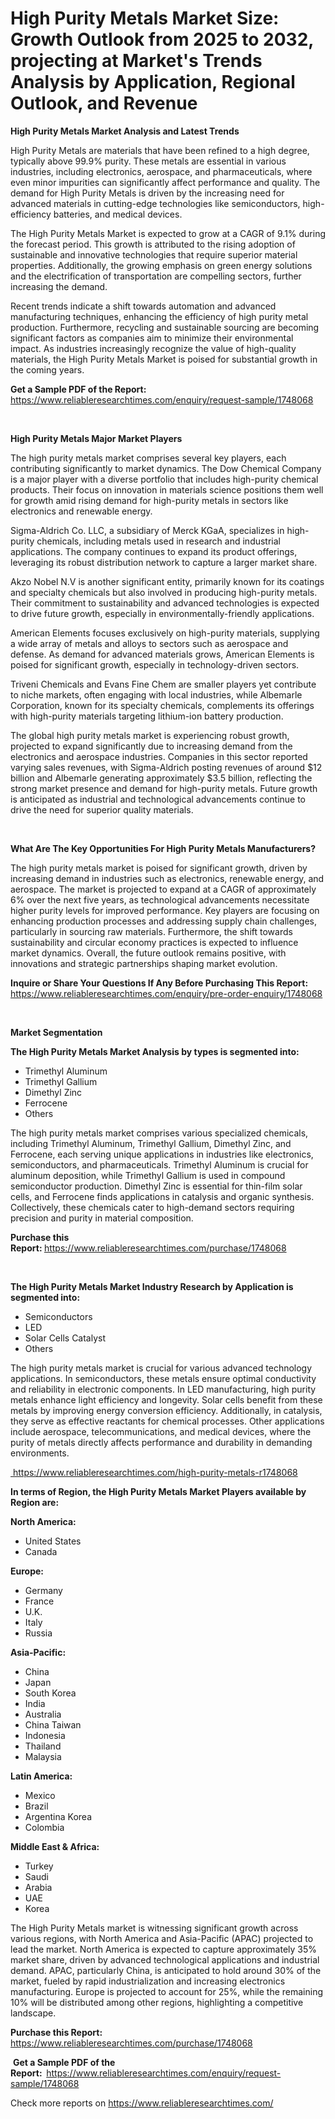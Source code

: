 <p><h1>High Purity Metals Market Size: Growth Outlook from 2025 to 2032, projecting at Market's Trends Analysis by Application, Regional Outlook, and Revenue</h1></p><p><strong>High Purity Metals Market Analysis and Latest Trends</strong></p>
<p><p>High Purity Metals are materials that have been refined to a high degree, typically above 99.9% purity. These metals are essential in various industries, including electronics, aerospace, and pharmaceuticals, where even minor impurities can significantly affect performance and quality. The demand for High Purity Metals is driven by the increasing need for advanced materials in cutting-edge technologies like semiconductors, high-efficiency batteries, and medical devices. </p><p>The High Purity Metals Market is expected to grow at a CAGR of 9.1% during the forecast period. This growth is attributed to the rising adoption of sustainable and innovative technologies that require superior material properties. Additionally, the growing emphasis on green energy solutions and the electrification of transportation are compelling sectors, further increasing the demand. </p><p>Recent trends indicate a shift towards automation and advanced manufacturing techniques, enhancing the efficiency of high purity metal production. Furthermore, recycling and sustainable sourcing are becoming significant factors as companies aim to minimize their environmental impact. As industries increasingly recognize the value of high-quality materials, the High Purity Metals Market is poised for substantial growth in the coming years.</p></p>
<p><strong>Get a Sample PDF of the Report:&nbsp;</strong> <a href="https://www.reliableresearchtimes.com/enquiry/request-sample/1748068?utm_campaign=3260&utm_medium=2&utm_source=Github&utm_content=ia&utm_term=01042025&utm_id=high-purity-metals">https://www.reliableresearchtimes.com/enquiry/request-sample/1748068</a></p>
<p>&nbsp;</p>
<p><strong>High Purity Metals Major Market Players</strong></p>
<p><p>The high purity metals market comprises several key players, each contributing significantly to market dynamics. The Dow Chemical Company is a major player with a diverse portfolio that includes high-purity chemical products. Their focus on innovation in materials science positions them well for growth amid rising demand for high-purity metals in sectors like electronics and renewable energy.</p><p>Sigma-Aldrich Co. LLC, a subsidiary of Merck KGaA, specializes in high-purity chemicals, including metals used in research and industrial applications. The company continues to expand its product offerings, leveraging its robust distribution network to capture a larger market share.</p><p>Akzo Nobel N.V is another significant entity, primarily known for its coatings and specialty chemicals but also involved in producing high-purity metals. Their commitment to sustainability and advanced technologies is expected to drive future growth, especially in environmentally-friendly applications.</p><p>American Elements focuses exclusively on high-purity materials, supplying a wide array of metals and alloys to sectors such as aerospace and defense. As demand for advanced materials grows, American Elements is poised for significant growth, especially in technology-driven sectors.</p><p>Triveni Chemicals and Evans Fine Chem are smaller players yet contribute to niche markets, often engaging with local industries, while Albemarle Corporation, known for its specialty chemicals, complements its offerings with high-purity materials targeting lithium-ion battery production.</p><p>The global high purity metals market is experiencing robust growth, projected to expand significantly due to increasing demand from the electronics and aerospace industries. Companies in this sector reported varying sales revenues, with Sigma-Aldrich posting revenues of around $12 billion and Albemarle generating approximately $3.5 billion, reflecting the strong market presence and demand for high-purity metals. Future growth is anticipated as industrial and technological advancements continue to drive the need for superior quality materials.</p></p>
<p>&nbsp;</p>
<p><strong>What Are The Key Opportunities For High Purity Metals Manufacturers?</strong></p>
<p><p>The high purity metals market is poised for significant growth, driven by increasing demand in industries such as electronics, renewable energy, and aerospace. The market is projected to expand at a CAGR of approximately 6% over the next five years, as technological advancements necessitate higher purity levels for improved performance. Key players are focusing on enhancing production processes and addressing supply chain challenges, particularly in sourcing raw materials. Furthermore, the shift towards sustainability and circular economy practices is expected to influence market dynamics. Overall, the future outlook remains positive, with innovations and strategic partnerships shaping market evolution.</p></p>
<p><strong>Inquire or Share Your Questions If Any Before Purchasing This Report:</strong> <a href="https://www.reliableresearchtimes.com/enquiry/pre-order-enquiry/1748068?utm_campaign=3260&utm_medium=2&utm_source=Github&utm_content=ia&utm_term=01042025&utm_id=high-purity-metals">https://www.reliableresearchtimes.com/enquiry/pre-order-enquiry/1748068</a></p>
<p>&nbsp;</p>
<p><strong>Market Segmentation</strong></p>
<p><strong>The High Purity Metals Market Analysis by types is segmented into:</strong></p>
<p><ul><li>Trimethyl Aluminum</li><li>Trimethyl Gallium</li><li>Dimethyl Zinc</li><li>Ferrocene</li><li>Others</li></ul></p>
<p><p>The high purity metals market comprises various specialized chemicals, including Trimethyl Aluminum, Trimethyl Gallium, Dimethyl Zinc, and Ferrocene, each serving unique applications in industries like electronics, semiconductors, and pharmaceuticals. Trimethyl Aluminum is crucial for aluminum deposition, while Trimethyl Gallium is used in compound semiconductor production. Dimethyl Zinc is essential for thin-film solar cells, and Ferrocene finds applications in catalysis and organic synthesis. Collectively, these chemicals cater to high-demand sectors requiring precision and purity in material composition.</p></p>
<p><strong>Purchase this Report:&nbsp;</strong><a href="https://www.reliableresearchtimes.com/purchase/1748068?utm_campaign=3260&utm_medium=2&utm_source=Github&utm_content=ia&utm_term=01042025&utm_id=high-purity-metals">https://www.reliableresearchtimes.com/purchase/1748068</a></p>
<p>&nbsp;</p>
<p><strong>The High Purity Metals Market Industry Research by Application is segmented into:</strong></p>
<p><ul><li>Semiconductors</li><li>LED</li><li>Solar Cells Catalyst</li><li>Others</li></ul></p>
<p><p>The high purity metals market is crucial for various advanced technology applications. In semiconductors, these metals ensure optimal conductivity and reliability in electronic components. In LED manufacturing, high purity metals enhance light efficiency and longevity. Solar cells benefit from these metals by improving energy conversion efficiency. Additionally, in catalysis, they serve as effective reactants for chemical processes. Other applications include aerospace, telecommunications, and medical devices, where the purity of metals directly affects performance and durability in demanding environments.</p></p>
<p><a href="https://www.reliableresearchtimes.com/high-purity-metals-r1748068?utm_campaign=3260&utm_medium=2&utm_source=Github&utm_content=ia&utm_term=01042025&utm_id=high-purity-metals">&nbsp;https://www.reliableresearchtimes.com/high-purity-metals-r1748068</a></p>
<p><strong>In terms of Region, the High Purity Metals Market Players available by Region are:</strong></p>
<p>
    <p> <strong> North America: </strong>
        <ul>
            <li>United States</li>
            <li>Canada</li>
        </ul>
        </p> 
    <p> <strong> Europe: </strong>
        <ul>
            <li>Germany</li>
            <li>France</li>
            <li>U.K.</li>
            <li>Italy</li>
            <li>Russia</li>
        </ul>
        </p> 
    <p> <strong> Asia-Pacific: </strong>
        <ul>
            <li>China</li>
            <li>Japan</li>
            <li>South Korea</li>
            <li>India</li>
            <li>Australia</li>
            <li>China Taiwan</li>
            <li>Indonesia</li>
            <li>Thailand</li>
            <li>Malaysia</li>
        </ul>
        </p> 
    <p> <strong> Latin America: </strong>
        <ul>
            <li>Mexico</li>
            <li>Brazil</li>
            <li>Argentina Korea</li>
            <li>Colombia</li>
        </ul>
        </p> 
    <p> <strong> Middle East & Africa: </strong>
        <ul>
            <li>Turkey</li>
            <li>Saudi</li>
            <li>Arabia</li>
            <li>UAE</li>
            <li>Korea</li>
        </ul>
    </p>
    </p>
<p><p>The High Purity Metals market is witnessing significant growth across various regions, with North America and Asia-Pacific (APAC) projected to lead the market. North America is expected to capture approximately 35% market share, driven by advanced technological applications and industrial demand. APAC, particularly China, is anticipated to hold around 30% of the market, fueled by rapid industrialization and increasing electronics manufacturing. Europe is projected to account for 25%, while the remaining 10% will be distributed among other regions, highlighting a competitive landscape.</p></p>
<p><strong>Purchase this Report: </strong><a href="https://www.reliableresearchtimes.com/purchase/1748068?utm_campaign=3260&utm_medium=2&utm_source=Github&utm_content=ia&utm_term=01042025&utm_id=high-purity-metals">https://www.reliableresearchtimes.com/purchase/1748068</a></p>
<p>&nbsp;<strong>Get a Sample PDF of the Report:&nbsp;&nbsp;</strong><a href="https://www.reliableresearchtimes.com/enquiry/request-sample/1748068?utm_campaign=3260&utm_medium=2&utm_source=Github&utm_content=ia&utm_term=01042025&utm_id=high-purity-metals">https://www.reliableresearchtimes.com/enquiry/request-sample/1748068</a></p>
<p><strong></strong></p>
<p>Check more reports on <a href="https://www.reliableresearchtimes.com/?utm_campaign=3260&utm_medium=2&utm_source=Github&utm_content=ia&utm_term=01042025&utm_id=high-purity-metals">https://www.reliableresearchtimes.com/</a></p>